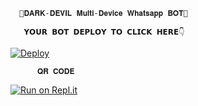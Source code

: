       👺𝐃𝐀𝐑𝐊-𝐃𝐄𝐕𝐈𝐋 𝐌𝐮𝐥𝐭𝐢-𝐃𝐞𝐯𝐢𝐜𝐞 𝐖𝐡𝐚𝐭𝐬𝐚𝐩𝐩 𝐁𝐎𝐓👹

       𝗬𝗢𝗨𝗥 𝗕𝗢𝗧 𝗗𝗘𝗣𝗟𝗢𝗬 𝗧𝗢 𝗖𝗟𝗜𝗖𝗞 𝗛𝗘𝗥𝗘👇

[![Deploy](https://www.herokucdn.com/deploy/button.svg)](https://heroku.com/deploy?template=https://github.com/malindunimsara/DARK-DEVIL-MD-BOT)

          𝐐𝐑 𝐂𝐎𝐃𝐄

[![Run on Repl.it](https://repl.it/badge/github/quiec/whatsasena)](https://replit.com/@MalinduNimsara1/DARK-DEVIL-MD-BOT-QR?v=1?outputonly=1&lite=1#index.js)
